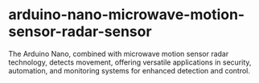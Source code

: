 # arduino-nano-microwave-motion-sensor-radar-sensor
The Arduino Nano, combined with microwave motion sensor radar technology, detects movement, offering versatile applications in security, automation, and monitoring systems for enhanced detection and control.
